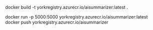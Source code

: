 docker build -t yorkregistry.azurecr.io/aisummarizer:latest .

 docker run -p 5000:5000 yorkregistry.azurecr.io/aisummarizer:latest
 docker push yorkregistry.azurecr.io/aisummarizer
